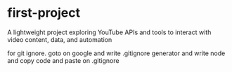 # first-project

A lightweight project exploring YouTube APIs and tools to interact with video content, data, and automation

for git ignore. goto on google and write .gitignore generator and write node and copy code and paste on .gitignore

